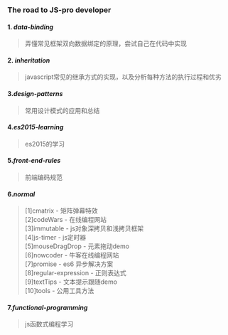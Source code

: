### __The road to JS-pro developer__

#### 1. _data-binding_

>弄懂常见框架双向数据绑定的原理，尝试自己在代码中实现  

#### 2. _inheritation_

>javascript常见的继承方式的实现，以及分析每种方法的执行过程和优劣  

#### 3._design-patterns_

>常用设计模式的应用和总结  

#### 4._es2015-learning_

>es2015的学习  

#### 5._front-end-rules_

>前端编码规范  

#### 6._normal_

>[1]cmatrix - 矩阵弹幕特效  
>[2]codeWars - 在线编程网站  
>[3]immutable - js对象深拷贝和浅拷贝框架  
>[4]js-timer - js定时器  
>[5]mouseDragDrop - 元素拖动demo  
>[6]nowcoder - 牛客在线编程网站  
>[7]promise - es6 异步解决方案  
>[8]regular-expression - 正则表达式  
>[9]textTips - 文本提示跟随demo  
>[10]tools - 公用工具方法  


#### 7._functional-programming_

>js函数式编程学习  
